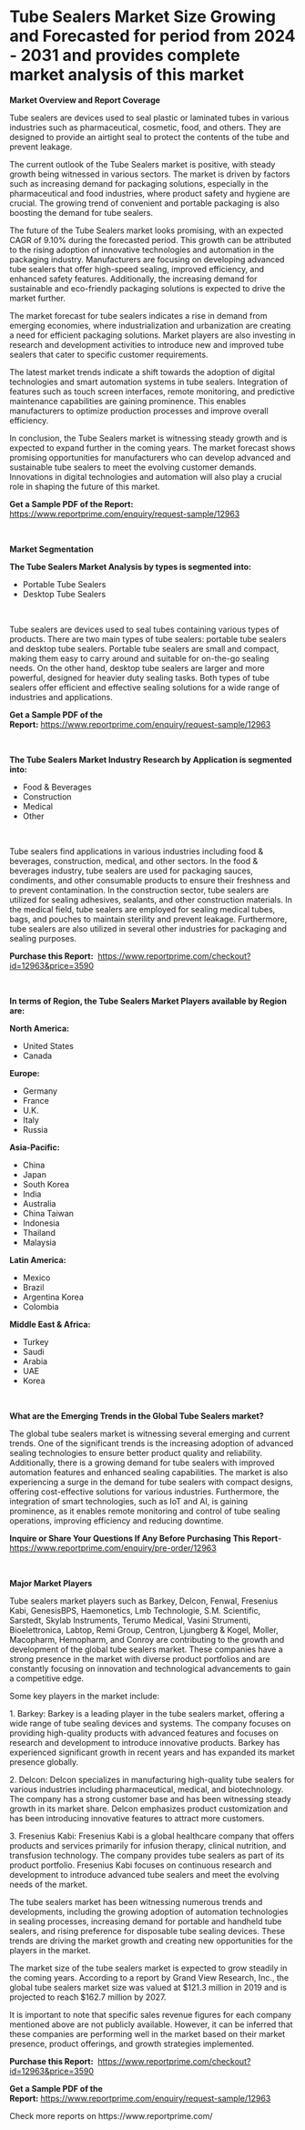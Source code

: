 <p><h1>Tube Sealers Market Size Growing and Forecasted for period from 2024 - 2031 and provides complete market analysis of this market</h1></p><p><strong>Market Overview and Report Coverage</strong></p>
<p><p>Tube sealers are devices used to seal plastic or laminated tubes in various industries such as pharmaceutical, cosmetic, food, and others. They are designed to provide an airtight seal to protect the contents of the tube and prevent leakage.</p><p>The current outlook of the Tube Sealers market is positive, with steady growth being witnessed in various sectors. The market is driven by factors such as increasing demand for packaging solutions, especially in the pharmaceutical and food industries, where product safety and hygiene are crucial. The growing trend of convenient and portable packaging is also boosting the demand for tube sealers.</p><p>The future of the Tube Sealers market looks promising, with an expected CAGR of 9.10% during the forecasted period. This growth can be attributed to the rising adoption of innovative technologies and automation in the packaging industry. Manufacturers are focusing on developing advanced tube sealers that offer high-speed sealing, improved efficiency, and enhanced safety features. Additionally, the increasing demand for sustainable and eco-friendly packaging solutions is expected to drive the market further.</p><p>The market forecast for tube sealers indicates a rise in demand from emerging economies, where industrialization and urbanization are creating a need for efficient packaging solutions. Market players are also investing in research and development activities to introduce new and improved tube sealers that cater to specific customer requirements.</p><p>The latest market trends indicate a shift towards the adoption of digital technologies and smart automation systems in tube sealers. Integration of features such as touch screen interfaces, remote monitoring, and predictive maintenance capabilities are gaining prominence. This enables manufacturers to optimize production processes and improve overall efficiency.</p><p>In conclusion, the Tube Sealers market is witnessing steady growth and is expected to expand further in the coming years. The market forecast shows promising opportunities for manufacturers who can develop advanced and sustainable tube sealers to meet the evolving customer demands. Innovations in digital technologies and automation will also play a crucial role in shaping the future of this market.</p></p>
<p><strong>Get a Sample PDF of the Report:</strong> <a href="https://www.reportprime.com/enquiry/request-sample/12963">https://www.reportprime.com/enquiry/request-sample/12963</a></p>
<p>&nbsp;</p>
<p><strong>Market Segmentation</strong></p>
<p><strong>The Tube Sealers Market Analysis by types is segmented into:</strong></p>
<p><ul><li>Portable Tube Sealers</li><li>Desktop Tube Sealers</li></ul></p>
<p>&nbsp;</p>
<p><p>Tube sealers are devices used to seal tubes containing various types of products. There are two main types of tube sealers: portable tube sealers and desktop tube sealers. Portable tube sealers are small and compact, making them easy to carry around and suitable for on-the-go sealing needs. On the other hand, desktop tube sealers are larger and more powerful, designed for heavier duty sealing tasks. Both types of tube sealers offer efficient and effective sealing solutions for a wide range of industries and applications.</p></p>
<p><strong>Get a Sample PDF of the Report:</strong>&nbsp;<a href="https://www.reportprime.com/enquiry/request-sample/12963">https://www.reportprime.com/enquiry/request-sample/12963</a></p>
<p>&nbsp;</p>
<p><strong>The Tube Sealers Market Industry Research by Application is segmented into:</strong></p>
<p><ul><li>Food & Beverages</li><li>Construction</li><li>Medical</li><li>Other</li></ul></p>
<p>&nbsp;</p>
<p><p>Tube sealers find applications in various industries including food & beverages, construction, medical, and other sectors. In the food & beverages industry, tube sealers are used for packaging sauces, condiments, and other consumable products to ensure their freshness and to prevent contamination. In the construction sector, tube sealers are utilized for sealing adhesives, sealants, and other construction materials. In the medical field, tube sealers are employed for sealing medical tubes, bags, and pouches to maintain sterility and prevent leakage. Furthermore, tube sealers are also utilized in several other industries for packaging and sealing purposes.</p></p>
<p><strong>Purchase this Report:</strong>&nbsp; <a href="https://www.reportprime.com/checkout?id=12963&price=3590">https://www.reportprime.com/checkout?id=12963&price=3590</a></p>
<p>&nbsp;</p>
<p><strong>In terms of Region, the Tube Sealers Market Players available by Region are:</strong></p>
<p>
    <p> <strong> North America: </strong>
        <ul>
            <li>United States</li>
            <li>Canada</li>
        </ul>
        </p> 
    <p> <strong> Europe: </strong>
        <ul>
            <li>Germany</li>
            <li>France</li>
            <li>U.K.</li>
            <li>Italy</li>
            <li>Russia</li>
        </ul>
        </p> 
    <p> <strong> Asia-Pacific: </strong>
        <ul>
            <li>China</li>
            <li>Japan</li>
            <li>South Korea</li>
            <li>India</li>
            <li>Australia</li>
            <li>China Taiwan</li>
            <li>Indonesia</li>
            <li>Thailand</li>
            <li>Malaysia</li>
        </ul>
        </p> 
    <p> <strong> Latin America: </strong>
        <ul>
            <li>Mexico</li>
            <li>Brazil</li>
            <li>Argentina Korea</li>
            <li>Colombia</li>
        </ul>
        </p> 
    <p> <strong> Middle East & Africa: </strong>
        <ul>
            <li>Turkey</li>
            <li>Saudi</li>
            <li>Arabia</li>
            <li>UAE</li>
            <li>Korea</li>
        </ul>
    </p>
    </p>
<p>&nbsp;</p>
<p><strong>What are the Emerging Trends in the Global Tube Sealers market?</strong></p>
<p><p>The global tube sealers market is witnessing several emerging and current trends. One of the significant trends is the increasing adoption of advanced sealing technologies to ensure better product quality and reliability. Additionally, there is a growing demand for tube sealers with improved automation features and enhanced sealing capabilities. The market is also experiencing a surge in the demand for tube sealers with compact designs, offering cost-effective solutions for various industries. Furthermore, the integration of smart technologies, such as IoT and AI, is gaining prominence, as it enables remote monitoring and control of tube sealing operations, improving efficiency and reducing downtime.</p></p>
<p><strong>Inquire or Share Your Questions If Any Before Purchasing This Report</strong>- <a href="https://www.reportprime.com/enquiry/pre-order/12963">https://www.reportprime.com/enquiry/pre-order/12963</a></p>
<p>&nbsp;</p>
<p><strong>Major Market Players</strong></p>
<p><p>Tube sealers market players such as Barkey, Delcon, Fenwal, Fresenius Kabi, GenesisBPS, Haemonetics, Lmb Technologie, S.M. Scientific, Sarstedt, Skylab Instruments, Terumo Medical, Vasini Strumenti, Bioelettronica, Labtop, Remi Group, Centron, Ljungberg & Kogel, Moller, Macopharm, Hemopharm, and Conroy are contributing to the growth and development of the global tube sealers market. These companies have a strong presence in the market with diverse product portfolios and are constantly focusing on innovation and technological advancements to gain a competitive edge. </p><p>Some key players in the market include:</p><p>1. Barkey: Barkey is a leading player in the tube sealers market, offering a wide range of tube sealing devices and systems. The company focuses on providing high-quality products with advanced features and focuses on research and development to introduce innovative products. Barkey has experienced significant growth in recent years and has expanded its market presence globally.</p><p>2. Delcon: Delcon specializes in manufacturing high-quality tube sealers for various industries including pharmaceutical, medical, and biotechnology. The company has a strong customer base and has been witnessing steady growth in its market share. Delcon emphasizes product customization and has been introducing innovative features to attract more customers.</p><p>3. Fresenius Kabi: Fresenius Kabi is a global healthcare company that offers products and services primarily for infusion therapy, clinical nutrition, and transfusion technology. The company provides tube sealers as part of its product portfolio. Fresenius Kabi focuses on continuous research and development to introduce advanced tube sealers and meet the evolving needs of the market.</p><p>The tube sealers market has been witnessing numerous trends and developments, including the growing adoption of automation technologies in sealing processes, increasing demand for portable and handheld tube sealers, and rising preference for disposable tube sealing devices. These trends are driving the market growth and creating new opportunities for the players in the market.</p><p>The market size of the tube sealers market is expected to grow steadily in the coming years. According to a report by Grand View Research, Inc., the global tube sealers market size was valued at $121.3 million in 2019 and is projected to reach $162.7 million by 2027.</p><p>It is important to note that specific sales revenue figures for each company mentioned above are not publicly available. However, it can be inferred that these companies are performing well in the market based on their market presence, product offerings, and growth strategies implemented.</p></p>
<p><strong>Purchase this Report:</strong>&nbsp;&nbsp;<a href="https://www.reportprime.com/checkout?id=12963&price=3590">https://www.reportprime.com/checkout?id=12963&price=3590</a></p>
<p></p>
<p><strong>Get a Sample PDF of the Report:</strong>&nbsp;<a href="https://www.reportprime.com/enquiry/request-sample/12963">https://www.reportprime.com/enquiry/request-sample/12963</a></p>
<p>Check more reports on https://www.reportprime.com/</p>